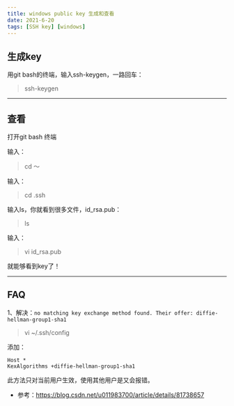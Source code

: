```yaml
---
title: windows public key 生成和查看
date: 2021-6-20
tags: [SSH key] [windows]
---
```


## 生成key

用git bash的终端，输入ssh-keygen，一路回车：

> ssh-keygen

<!--more-->

----

## 查看

打开git bash 终端

输入：

> cd ～


输入：
> cd .ssh

输入ls，你就看到很多文件，id_rsa.pub：
>ls

输入：

>vi id_rsa.pub

就能够看到key了！

----

## FAQ

1、解决：`no matching key exchange method found. Their offer: diffie-hellman-group1-sha1`

> vi  ~/.ssh/config

添加：
```
Host *
KexAlgorithms +diffie-hellman-group1-sha1
```
此方法只对当前用户生效，使用其他用户是又会报错。

- 参考：https://blog.csdn.net/u011983700/article/details/81738657
